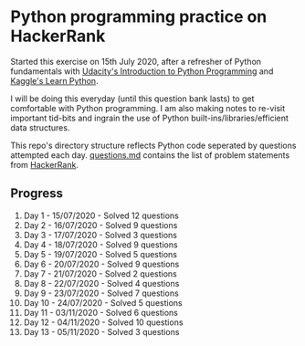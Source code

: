# Python programming practice on HackerRank

Started this exercise on 15th July 2020, after a refresher of Python fundamentals with [Udacity's Introduction to Python Programming](https://www.udacity.com/course/introduction-to-python--ud1110) and [Kaggle's Learn Python](https://www.kaggle.com/learn/python).

I will be doing this everyday (until this question bank lasts) to get comfortable with Python programming. I am also making notes to re-visit important tid-bits and ingrain the use of Python built-ins/libraries/efficient data structures.

This repo's directory structure reflects Python code seperated by questions attempted each day. [questions.md](questions.md) contains the list of problem statements from [HackerRank](https://www.hackerrank.com/domains/python).

## Progress

01. Day 1 - 15/07/2020 - Solved 12 questions
02. Day 2 - 16/07/2020 - Solved 9 questions
03. Day 3 - 17/07/2020 - Solved 3 questions
04. Day 4 - 18/07/2020 - Solved 9 questions
05. Day 5 - 19/07/2020 - Solved 5 questions
06. Day 6 - 20/07/2020 - Solved 9 questions
07. Day 7 - 21/07/2020 - Solved 2 questions
08. Day 8 - 22/07/2020 - Solved 4 questions
09. Day 9 - 23/07/2020 - Solved 7 questions
10. Day 10 - 24/07/2020 - Solved 5 questions
11. Day 11 - 03/11/2020 - Solved 6 questions
12. Day 12 - 04/11/2020 - Solved 10 questions
13. Day 13 - 05/11/2020 - Solved 3 questions
